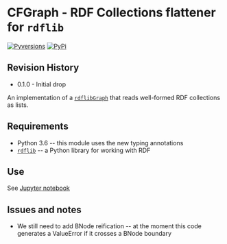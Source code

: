 # CFGraph - RDF Collections flattener for `rdflib`
[![Pyversions](https://img.shields.io/pypi/pyversions/CFGraph.svg)](https://pypi.python.org/pypi/sparql_slurper)
[![PyPi](https://version-image.appspot.com/pypi/?name=CFGraph)](https://pypi.python.org/pypi/sparql_slurper)

## Revision History
* 0.1.0 - Initial drop

An implementation of a [`rdflib`](https://github.com/RDFLib/rdflib)[`Graph`](https://rdflib.readthedocs.io/en/stable/apidocs/rdflib.html#rdflib.graph.Graph)
that reads well-formed RDF collections as lists.

## Requirements
* Python 3.6 -- this module uses the new typing annotations
* [`rdflib`](https://github.com/RDFLib/rdflib) -- a Python library for working with RDF

## Use
See [Jupyter notebook](README.ipynb)

## Issues and notes
* We still need to add BNode reification -- at the moment this code generates a ValueError if it crosses a BNode boundary